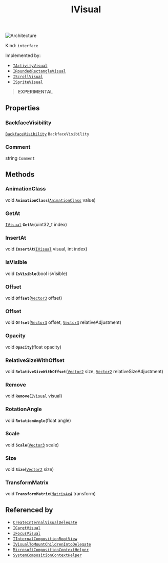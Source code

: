﻿---
id: IVisual
title: IVisual
---

![Architecture](https://img.shields.io/badge/architecture-new_only-blue)

Kind: `interface`

Implemented by: 
- [`IActivityVisual`](IActivityVisual)
- [`IRoundedRectangleVisual`](IRoundedRectangleVisual)
- [`IScrollVisual`](IScrollVisual)
- [`ISpriteVisual`](ISpriteVisual)

> **EXPERIMENTAL**

## Properties
### BackfaceVisibility
 [`BackfaceVisibility`](BackfaceVisibility) `BackfaceVisibility`

### Comment
 string `Comment`

## Methods
### AnimationClass
void **`AnimationClass`**([`AnimationClass`](AnimationClass) value)

### GetAt
[`IVisual`](IVisual) **`GetAt`**(uint32_t index)

### InsertAt
void **`InsertAt`**([`IVisual`](IVisual) visual, int index)

### IsVisible
void **`IsVisible`**(bool isVisible)

### Offset
void **`Offset`**([`Vector3`](https://docs.microsoft.com/uwp/api/Windows.Foundation.Numerics.Vector3) offset)

### Offset
void **`Offset`**([`Vector3`](https://docs.microsoft.com/uwp/api/Windows.Foundation.Numerics.Vector3) offset, [`Vector3`](https://docs.microsoft.com/uwp/api/Windows.Foundation.Numerics.Vector3) relativeAdjustment)

### Opacity
void **`Opacity`**(float opacity)

### RelativeSizeWithOffset
void **`RelativeSizeWithOffset`**([`Vector2`](https://docs.microsoft.com/uwp/api/Windows.Foundation.Numerics.Vector2) size, [`Vector2`](https://docs.microsoft.com/uwp/api/Windows.Foundation.Numerics.Vector2) relativeSizeAdjustment)

### Remove
void **`Remove`**([`IVisual`](IVisual) visual)

### RotationAngle
void **`RotationAngle`**(float angle)

### Scale
void **`Scale`**([`Vector3`](https://docs.microsoft.com/uwp/api/Windows.Foundation.Numerics.Vector3) scale)

### Size
void **`Size`**([`Vector2`](https://docs.microsoft.com/uwp/api/Windows.Foundation.Numerics.Vector2) size)

### TransformMatrix
void **`TransformMatrix`**([`Matrix4x4`](https://docs.microsoft.com/uwp/api/Windows.Foundation.Numerics.Matrix4x4) transform)

## Referenced by
- [`CreateInternalVisualDelegate`](CreateInternalVisualDelegate)
- [`ICaretVisual`](ICaretVisual)
- [`IFocusVisual`](IFocusVisual)
- [`IInternalCompositionRootView`](IInternalCompositionRootView)
- [`IVisualToMountChildrenIntoDelegate`](IVisualToMountChildrenIntoDelegate)
- [`MicrosoftCompositionContextHelper`](MicrosoftCompositionContextHelper)
- [`SystemCompositionContextHelper`](SystemCompositionContextHelper)

